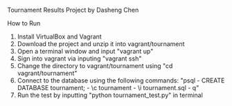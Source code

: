 Tournament Results Project by Dasheng Chen

How to Run
1. Install VirtualBox and Vagrant
2. Download the project and unzip it into vagrant/tournament
3. Open a terminal window and input "vagrant up"
4. Sign into vagrant via inputing "vagrant ssh"
5. Change the directory to vagrant/tournament using "cd vagrant/tournament"
6. Connect to the database using the following commands: "psql - CREATE DATABASE tournament; - \c tournament - \i tournament.sql - q"
7. Run the test by inputting "python tournament_test.py" in terminal